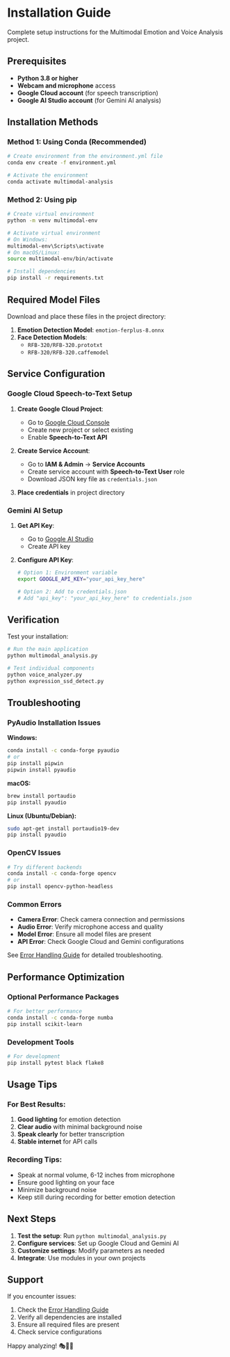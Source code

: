 # Installation Guide

Complete setup instructions for the Multimodal Emotion and Voice Analysis project.

## Prerequisites

- **Python 3.8 or higher**
- **Webcam and microphone** access
- **Google Cloud account** (for speech transcription)
- **Google AI Studio account** (for Gemini AI analysis)

## Installation Methods

### Method 1: Using Conda (Recommended)

```bash
# Create environment from the environment.yml file
conda env create -f environment.yml

# Activate the environment
conda activate multimodal-analysis
```

### Method 2: Using pip

```bash
# Create virtual environment
python -m venv multimodal-env

# Activate virtual environment
# On Windows:
multimodal-env\Scripts\activate
# On macOS/Linux:
source multimodal-env/bin/activate

# Install dependencies
pip install -r requirements.txt
```

## Required Model Files

Download and place these files in the project directory:

1. **Emotion Detection Model**: `emotion-ferplus-8.onnx`
2. **Face Detection Models**:
   - `RFB-320/RFB-320.prototxt`
   - `RFB-320/RFB-320.caffemodel`

## Service Configuration

### Google Cloud Speech-to-Text Setup

1. **Create Google Cloud Project**:
   - Go to [Google Cloud Console](https://console.cloud.google.com/)
   - Create new project or select existing
   - Enable **Speech-to-Text API**

2. **Create Service Account**:
   - Go to **IAM & Admin** → **Service Accounts**
   - Create service account with **Speech-to-Text User** role
   - Download JSON key file as `credentials.json`

3. **Place credentials** in project directory

### Gemini AI Setup

1. **Get API Key**:
   - Go to [Google AI Studio](https://aistudio.google.com/)
   - Create API key

2. **Configure API Key**:
   ```bash
   # Option 1: Environment variable
   export GOOGLE_API_KEY="your_api_key_here"
   
   # Option 2: Add to credentials.json
   # Add "api_key": "your_api_key_here" to credentials.json
   ```

## Verification

Test your installation:

```bash
# Run the main application
python multimodal_analysis.py

# Test individual components
python voice_analyzer.py
python expression_ssd_detect.py
```

## Troubleshooting

### PyAudio Installation Issues

**Windows:**
```bash
conda install -c conda-forge pyaudio
# or
pip install pipwin
pipwin install pyaudio
```

**macOS:**
```bash
brew install portaudio
pip install pyaudio
```

**Linux (Ubuntu/Debian):**
```bash
sudo apt-get install portaudio19-dev
pip install pyaudio
```

### OpenCV Issues
```bash
# Try different backends
conda install -c conda-forge opencv
# or
pip install opencv-python-headless
```

### Common Errors

- **Camera Error**: Check camera connection and permissions
- **Audio Error**: Verify microphone access and quality
- **Model Error**: Ensure all model files are present
- **API Error**: Check Google Cloud and Gemini configurations

See [Error Handling Guide](ERROR_HANDLING.md) for detailed troubleshooting.

## Performance Optimization

### Optional Performance Packages
```bash
# For better performance
conda install -c conda-forge numba
pip install scikit-learn
```

### Development Tools
```bash
# For development
pip install pytest black flake8
```

## Usage Tips

### For Best Results:
1. **Good lighting** for emotion detection
2. **Clear audio** with minimal background noise
3. **Speak clearly** for better transcription
4. **Stable internet** for API calls

### Recording Tips:
- Speak at normal volume, 6-12 inches from microphone
- Ensure good lighting on your face
- Minimize background noise
- Keep still during recording for better emotion detection

## Next Steps

1. **Test the setup**: Run `python multimodal_analysis.py`
2. **Configure services**: Set up Google Cloud and Gemini AI
3. **Customize settings**: Modify parameters as needed
4. **Integrate**: Use modules in your own projects

## Support

If you encounter issues:
1. Check the [Error Handling Guide](ERROR_HANDLING.md)
2. Verify all dependencies are installed
3. Ensure all required files are present
4. Check service configurations

Happy analyzing! 🎭🎤📝